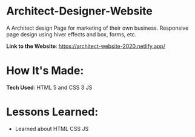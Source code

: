 # Architect-Designer-Website

A Architect design Page for marketing of their own business. Responsive page design using hiver effects and box, forms, etc.

**Link to the Website**: https://architect-website-2020.netlify.app/

# How It's Made: 

**Tech Used**: HTML 5 and CSS 3 JS

# Lessons Learned:

- Learned about HTML CSS JS
